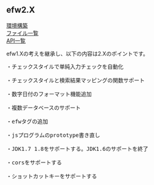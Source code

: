 <H2>efw2.X</H2>
<a href="help/日本語/step_by_step.md">環境構築</a><br>
<a href="help/日本語/file_list.md">ファイル一覧</a><br>
<a href="help/日本語/api_list.md">API一覧</a><br>

efw1.Xの考えを継承し、以下の内容は2.Xのポイントです。
<pre>
・チェックスタイルで単純入力チェックを自動化<br>
・チェックスタイルと検索結果マッピングの関数サポート<br>
・数字日付のフォーマット機能追加<br>
・複数データベースのサポート<br>
・efwタグの追加<br>
・jsプログラムのprototype書き直し<br>
・JDK1.7 1.8をサポートする。JDK1.6のサポートを終了<br>
・corsをサポートする<br>
・ショットカットキーをサポートする<br>
</pre>